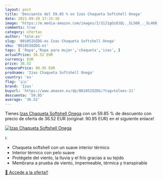 ```yaml
---
layout: post
title: 'Descuento del 59.85 % en Izas Chaqueta Softshell Onega'
date: 2021-09-28 17:33:10
image: 'https://m.media-amazon.com/images/I/31J1gOz8JQL._SL500_._SL400_.jpg'
comments: true
category: ofertas
author: 'tole.es'
slug: 'B0185IOZDG-es Izas Chaqueta Softshell Onega'
sku: 'B0185IOZDG-es'
tags: [ 'Ropa','Ropa para mujer','chaqueta','izas', ]
actualPrice: 36.52 EUR
currency: EUR
price: 36.52
comparePrice: 90.95 EUR
prodname: 'Izas Chaqueta Softshell Onega'
country: 'es'
flag: '🇪🇸'
brand: 'Izas'
buyurl: 'https://www.amazon.es/dp/B0185IOZDG/?tag=tolees-21'
descuento: '59.85'
average: '36.52'
---
```


Tienes [Izas Chaqueta Softshell Onega](https://www.amazon.es/dp/B0185IOZDG/?tag=tolees-21) con un 59.85 % de descuento con precio de oferta de 36.52 EUR (original: 90.95 EUR) en el siguiente enlace!

[![Izas Chaqueta Softshell Onega](https://m.media-amazon.com/images/I/31J1gOz8JQL._SL500_._SL400_.jpg)](https://www.amazon.es/dp/B0185IOZDG/?tag=tolees-21)

ℹ️:

- Chaqueta softshell con un suave interior térmico
- Interior térmico con pelo suave
- Protégete del viento, la lluvia y el frío gracias a su tejido
- Membrana a prueba de viento, impermeable, térmica y transpirable

[🛒 Accede a la oferta!!](https://www.amazon.es/dp/B0185IOZDG/?tag=tolees-21)
